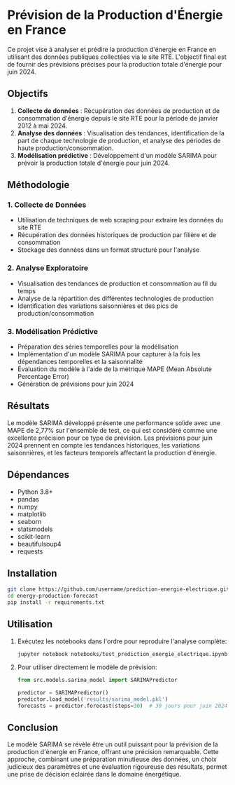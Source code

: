 # Prévision de la Production d'Énergie en France

Ce projet vise à analyser et prédire la production d'énergie en France en utilisant des données publiques collectées via le site RTE. L'objectif final est de fournir des prévisions précises pour la production totale d'énergie pour juin 2024.

## Objectifs

1. **Collecte de données** : Récupération des données de production et de consommation d'énergie depuis le site RTE pour la période de janvier 2012 à mai 2024.
2. **Analyse des données** : Visualisation des tendances, identification de la part de chaque technologie de production, et analyse des périodes de haute production/consommation.
3. **Modélisation prédictive** : Développement d'un modèle SARIMA pour prévoir la production totale d'énergie pour juin 2024.


## Méthodologie

### 1. Collecte de Données
- Utilisation de techniques de web scraping pour extraire les données du site RTE
- Récupération des données historiques de production par filière et de consommation
- Stockage des données dans un format structuré pour l'analyse

### 2. Analyse Exploratoire
- Visualisation des tendances de production et consommation au fil du temps
- Analyse de la répartition des différentes technologies de production
- Identification des variations saisonnières et des pics de production/consommation

### 3. Modélisation Prédictive
- Préparation des séries temporelles pour la modélisation
- Implémentation d'un modèle SARIMA pour capturer à la fois les dépendances temporelles et la saisonnalité
- Évaluation du modèle à l'aide de la métrique MAPE (Mean Absolute Percentage Error)
- Génération de prévisions pour juin 2024

## Résultats

Le modèle SARIMA développé présente une performance solide avec une MAPE de 2,77% sur l'ensemble de test, ce qui est considéré comme une excellente précision pour ce type de prévision. Les prévisions pour juin 2024 prennent en compte les tendances historiques, les variations saisonnières, et les facteurs temporels affectant la production d'énergie.

## Dépendances

- Python 3.8+
- pandas
- numpy
- matplotlib
- seaborn
- statsmodels
- scikit-learn
- beautifulsoup4
- requests

## Installation

```bash
git clone https://github.com/username/prediction-energie-electrique.git
cd energy-production-forecast
pip install -r requirements.txt
```

## Utilisation

1. Exécutez les notebooks dans l'ordre pour reproduire l'analyse complète:
   ```
   jupyter notebook notebooks/test_prediction_energie_electrique.ipynb
   ```

2. Pour utiliser directement le modèle de prévision:
   ```python
   from src.models.sarima_model import SARIMAPredictor
   
   predictor = SARIMAPredictor()
   predictor.load_model('results/sarima_model.pkl')
   forecasts = predictor.forecast(steps=30)  # 30 jours pour juin 2024
   ```

## Conclusion

Le modèle SARIMA se révèle être un outil puissant pour la prévision de la production d'énergie en France, offrant une précision remarquable. Cette approche, combinant une préparation minutieuse des données, un choix judicieux des paramètres et une évaluation rigoureuse des résultats, permet une prise de décision éclairée dans le domaine énergétique.
